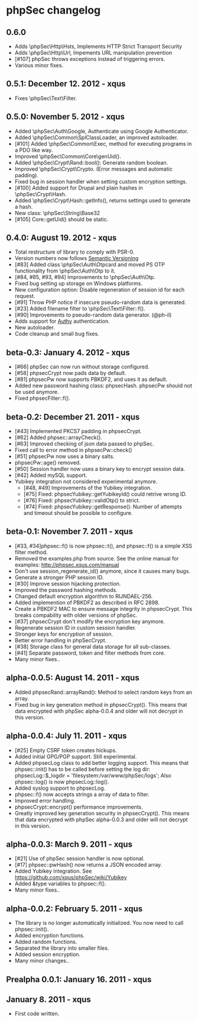 phpSec changelog
================

0.6.0
-----
* Adds \phpSec\Http\Hsts, Implements HTTP Strict Transport Security
* Adds \phpSec\Http\Url, Impements URL manipulation prevention
* [#107] phpSec throws exceptions instead of triggering errors.
* Various minor fixes.

0.5.1: December 12. 2012 - xqus
-------------------------------
* Fixes \phpSec\Text\Filter.

0.5.0: November 5. 2012 - xqus
------------------------------
* Added \phpSec\Auth\Google, Authenticate using Google Authenticator.
* Added \phpSec\Common\SplClassLoader, an improved autoloader.
* [#101] Added \phpSec\Common\Exec, method for executing programs in a PDO like way.
* Improved \phpSec\Common\Core\genUid().
* Added \phpSec\Crypt\Rand::bool(): Generate random boolean.
* Improved \phpSec\Crypt\Crypto. (Error messages and automatic padding).
* Fixed bug in session handler when setting custom encryption settings.
* [#100] Added support for Drupal and plain hashes in \phpSec\Crypt\Hash.
* Added \phpSec\Crypt\Hash::getInfo(), returns settings used to generate a hash.
* New class: \phpSec\String\Base32
* [#105] Core::getUid() should be static.

0.4.0: August 19. 2012 - xqus
-----------------------------
* Total restructure of library to comply with PSR-0.
* Version numbers now follows [Semantic Versioning](http://semver.org/)
* [#83] Added class \phpSec\Auth\Otpcard and moved PS OTP functionality from \phpSec\Auth\Otp to it.
* [#84, #85, #93, #94] Improvements to \phpSec\Auth\Otp.
* Fixed bug setting up storage on Windows platforms.
* New configuration option: Disable regeneration of session id for each request.
* [#91] Throw PHP notice if insecure pseudo-random data is generated.
* [#23] Added filename filter to \phpSec\Text\Filter::f().
* [#90] Improvements to pseudo-random data generator. (@ph-il)
* Adds support for [Authy](http://authy.com) authentication. 
* New autoloader.
* Code cleanup and small bug fixes.

beta-0.3: January 4. 2012 - xqus
--------------------------------
* [#66] phpSec can now run without storage configured.
* [#58] phpsecCrypt now pads data by default.
* [#81] phpsecPw now supports PBKDF2, and uses it as default.
* Added new password hashing class: phpsecHash. phpsecPw should not be used
  anymore.
* Fixed phpsecFilter::f().

beta-0.2: December 21. 2011 - xqus
----------------------------------
* [#43] Implemented PKCS7 padding in phpsecCrypt.
* [#62] Added phpsec::arrayCheck().
* [#63] Improved checking of json data passed to phpSec.
* Fixed call to error method in phpsecPw::check()
* [#51] phpsecPw now uses a binary salts.
* phpsecPw::age() removed.
* [#50] Session handler now uses a binary key to encrypt session data.
* [#42] Added mySQL support.
* Yubikey integration not considered experimental anymore.
  * [#48, #49] Improvements of the Yubikey integration.
  * [#75] Fixed: phpsecYubikey::getYubikeyId() could retrive wrong ID.
  * [#76] Fixed: phpsecYubikey::validOtp() to strict.
  * [#74] Fixed: phpsecYubikey::getResponse(): Number of attempts and timeout
          should be possible to configure.


beta-0.1: November 7. 2011 - xqus
---------------------------------
* [#33, #34]phpsec::f() is now phpsec::t(), and phpsec::f() is a simple XSS
  filter method.
* Removed the examples.php from source. See the online manual for examples:
  http://phpsec.xqus.com/manual
* Don't use session_regenerate_id() anymore, since it causes many bugs.
* Generate a stronger PHP session ID.
* [#30] Improve session hijacking protection.
* Improved the password hashing methods.
* Changed default encryption algorithm to RIJNDAEL-256.
* Added implemention of PBKDF2 as described in RFC 2898.
* Create a PBKDF2 MAC to ensure message integrity in phpsecCrypt. This breaks
  compability with older versions of phpSec.
* [#37] phpsecCrypt don't modify the encryption key anymore.
* Regenerate session ID in custom session handler.
* Stronger keys for encryption of session.
* Better error handling in phpSecCrypt.
* [#38] Storage class for general data storage for all sub-classes.
* [#41] Separate password, token and filter methods from core.
* Many minor fixes..

alpha-0.0.5: August 14. 2011 - xqus
-----------------------------------
* Added phpsecRand::arrayRand(): Method to select random keys from an array.
* Fixed bug in key generation method in phpsecCrypt().
  This means that data encrypted with phpSec alpha-0.0.4 and older will not
  decrypt in this version.

alpha-0.0.4: July 11. 2011 - xqus
---------------------------------
* [#25] Empty CSRF token creates hickups.
* Added initial GPG/PGP support. Still experimental.
* Added phpsecLog class to add better logging support.
  This means that phpsec::init() has to be called before setting the log dir:
  phpsecLog::$_logdir = 'filesystem:/var/www/phpSec/logs';
  Also phpsec::log() is now phpsecLog::log().
* Added syslog support to phpsecLog.
* phpsec::f() now accepts strings a array of data to filter.
* Improved error handling.
* phpsecCrypt::encrypt() performance improvements.
* Greatly improved key generation security in phpsecCrypt().
  This means that data encrypted with phpSec alpha-0.0.3 and older will not
  decrypt in this version.

alpha-0.0.3: March 9. 2011 - xqus
---------------------------------
* [#21] Use of phpSec session handler is now optional.
* [#17] phpsec::pwHash() now returns a JSON encoded array.
* Added Yubikey integration. See https://github.com/xqus/phpSec/wiki/Yubikey
* Added &type variables to phpsec::f().
* Many minor fixes..

alpha-0.0.2: February 5. 2011 - xqus
------------------------------------
* The library is no longer automatically initialized.
  You now need to call phpsec::init().
* Added encryption functions.
* Added random functions.
* Separated the library into smaller files.
* Added session encryption.
* Many minor changes..

Prealpha 0.0.1: January 16. 2011 - xqus
---------------------------------------

January 8. 2011 - xqus
----------------------
* First code written.
